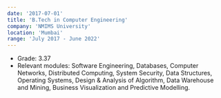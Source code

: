 ```yaml
---
date: '2017-07-01'
title: 'B.Tech in Computer Engineering'
company: 'NMIMS University'
location: 'Mumbai'
range: 'July 2017 - June 2022'
---
```


- Grade: 3.37
- Relevant modules: Software Engineering, Databases, Computer Networks, Distributed Computing, System Security, Data Structures, Operating Systems, Design & Analysis of Algorithm, Data Warehouse and Mining, Business Visualization and Predictive Modelling.